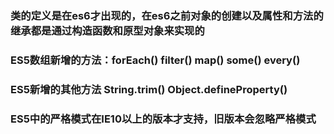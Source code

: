 ### 类的定义是在es6才出现的，在es6之前对象的创建以及属性和方法的继承都是通过构造函数和原型对象来实现的

### ES5数组新增的方法：forEach()  filter()  map()  some()  every()

### ES5新增的其他方法  String.trim()  Object.defineProperty()

### ES5中的严格模式在IE10以上的版本才支持，旧版本会忽略严格模式

